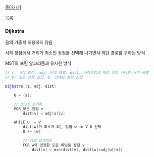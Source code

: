 [돌아가기](https://github.com/LEEJ0NGWAN/algorithm)

[목록](./list.md)

### Dijkstra

음의 가중치 허용하지 않음

시작 정점에서 거리가 최소인 정점을 선택해 나가면서 최단 경로를 구하는 방식

MST의 프림 알고리즘과 유사한 방식

```java
// s: 시작 정점, adj: 인접 행렬, dist: 시작정점과 특정 정점 사이의 거리 배열
// V: 모든 정점 집합, U: 선택된 정점 집합

Dijkstra (s, adj, dist)

	U = {s};

	// dist 초기화
	FOR 모든 정점 v
		dist[v] = adj[s][v]

	WHILE U != V
		dist[w]가 최소가 되는 정점 w in V-U 선택
		U += {w}

		// 경로 업데이트
		FOR w와 인접한 모든 미방문 정점 v
			dist[v] = min(dist[v], dist[w]+adj[w][v])
```

